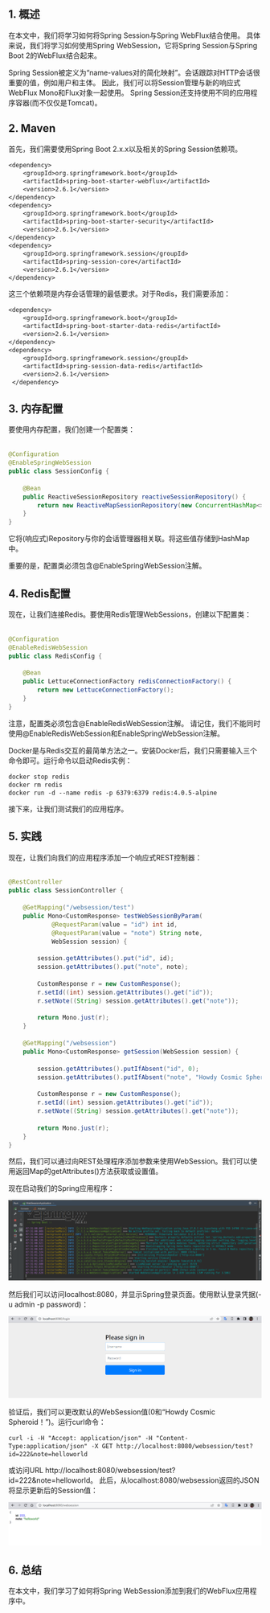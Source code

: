 ## 1. 概述

在本文中，我们将学习如何将Spring Session与Spring WebFlux结合使用。
具体来说，我们将学习如何使用Spring WebSession，它将Spring Session与Spring Boot 2的WebFlux结合起来。

Spring Session被定义为“name-values对的简化映射”。会话跟踪对HTTP会话很重要的值，例如用户和主体。
因此，我们可以将Session管理与新的响应式WebFlux Mono和Flux对象一起使用。
Spring Session还支持使用不同的应用程序容器(而不仅仅是Tomcat)。

## 2. Maven

首先，我们需要使用Spring Boot 2.x.x以及相关的Spring Session依赖项。

```text
<dependency>
    <groupId>org.springframework.boot</groupId>
    <artifactId>spring-boot-starter-webflux</artifactId>
    <version>2.6.1</version>
</dependency>
<dependency>
    <groupId>org.springframework.boot</groupId>
    <artifactId>spring-boot-starter-security</artifactId>
    <version>2.6.1</version>
</dependency>
<dependency> 
    <groupId>org.springframework.session</groupId> 
    <artifactId>spring-session-core</artifactId> 
    <version>2.6.1</version> 
</dependency>
```

这三个依赖项是内存会话管理的最低要求。对于Redis，我们需要添加：

```text
<dependency>
    <groupId>org.springframework.boot</groupId>
    <artifactId>spring-boot-starter-data-redis</artifactId>
    <version>2.6.1</version>
</dependency>
<dependency>
    <groupId>org.springframework.session</groupId>
    <artifactId>spring-session-data-redis</artifactId>
    <version>2.6.1</version>
 </dependency>
```

## 3. 内存配置

要使用内存配置，我们创建一个配置类：

```java

@Configuration
@EnableSpringWebSession
public class SessionConfig {

    @Bean
    public ReactiveSessionRepository reactiveSessionRepository() {
        return new ReactiveMapSessionRepository(new ConcurrentHashMap<>());
    }
}
```

它将(响应式)Repository与你的会话管理器相关联。将这些值存储到HashMap中。

重要的是，配置类必须包含@EnableSpringWebSession注解。

## 4. Redis配置

现在，让我们连接Redis。要使用Redis管理WebSessions，创建以下配置类：

```java

@Configuration
@EnableRedisWebSession
public class RedisConfig {

    @Bean
    public LettuceConnectionFactory redisConnectionFactory() {
        return new LettuceConnectionFactory();
    }
}
```

注意，配置类必须包含@EnableRedisWebSession注解。
请记住，我们不能同时使用@EnableRedisWebSession和EnableSpringWebSession注解。

Docker是与Redis交互的最简单方法之一。安装Docker后，我们只需要输入三个命令即可。运行命令以启动Redis实例：

```shell
docker stop redis
docker rm redis
docker run -d --name redis -p 6379:6379 redis:4.0.5-alpine
```

接下来，让我们测试我们的应用程序。

## 5. 实践

现在，让我们向我们的应用程序添加一个响应式REST控制器：

```java

@RestController
public class SessionController {

    @GetMapping("/websession/test")
    public Mono<CustomResponse> testWebSessionByParam(
            @RequestParam(value = "id") int id,
            @RequestParam(value = "note") String note,
            WebSession session) {

        session.getAttributes().put("id", id);
        session.getAttributes().put("note", note);

        CustomResponse r = new CustomResponse();
        r.setId((int) session.getAttributes().get("id"));
        r.setNote((String) session.getAttributes().get("note"));

        return Mono.just(r);
    }

    @GetMapping("/websession")
    public Mono<CustomResponse> getSession(WebSession session) {

        session.getAttributes().putIfAbsent("id", 0);
        session.getAttributes().putIfAbsent("note", "Howdy Cosmic Spheroid!");

        CustomResponse r = new CustomResponse();
        r.setId((int) session.getAttributes().get("id"));
        r.setNote((String) session.getAttributes().get("note"));

        return Mono.just(r);
    }
}
```

然后，我们可以通过向REST处理程序添加参数来使用WebSession。我们可以使用返回Map的getAttributes()方法获取或设置值。

现在启动我们的Spring应用程序：

<img src="../assets/img.png">

然后我们可以访问localhost:8080，并显示Spring登录页面。使用默认登录凭据(-u admin -p password)：

<img src="../assets/img_1.png">

验证后，我们可以更改默认的WebSession值(0和“Howdy Cosmic Spheroid！”)。运行curl命令：

```shell
curl -i -H "Accept: application/json" -H "Content-Type:application/json" -X GET http://localhost:8080/websession/test?id=222&note=helloworld
```

或访问URL http://localhost:8080/websession/test?id=222&note=helloworld。
此后，从localhost:8080/websession返回的JSON将显示更新后的Session值：

<img src="../assets/img_2.png">

## 6. 总结

在本文中，我们学习了如何将Spring WebSession添加到我们的WebFlux应用程序中。
